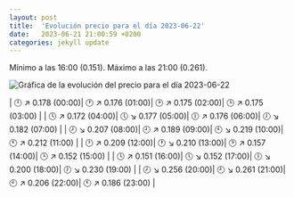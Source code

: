```yaml
---
layout: post
title:  'Evolución precio para el día 2023-06-22'
date:   2023-06-21 21:00:59 +0200
categories: jekyll update
---
```

Mínimo a las 16:00 (0.151). Máximo a las 21:00 (0.261). 

![Gráfica de la evolución del precio para el día 2023-06-22](https://files.botsin.space/media_attachments/files/110/583/754/721/615/820/original/d349c5a95c999e62.png)


| 🕛 ↗ 0.178 (00:00)| 🕐 ↗ 0.176 (01:00)| 🕑 ↗ 0.175 (02:00)| 🕒 ↗ 0.175 (03:00) | 
| 🕓 ↗ 0.172 (04:00)| 🕔 ↘ 0.177 (05:00)| 🕕 ↗ 0.176 (06:00)| 🕖 ↘ 0.182 (07:00) | 
| 🕗 ↘ 0.207 (08:00)| 🕘 ↗ 0.189 (09:00)| 🕙 ↘ 0.219 (10:00)| 🕚 ↗ 0.212 (11:00) | 
| 🕛 ↗ 0.209 (12:00)| 🕐 ↘ 0.210 (13:00)| 🕑 ↗ 0.157 (14:00)| 🕒 ↗ 0.152 (15:00) | 
| 🕓 ↗ 0.151 (16:00)| 🕔 ↘ 0.152 (17:00)| 🕕 ↘ 0.200 (18:00)| 🕖 ↘ 0.230 (19:00) | 
| 🕗 ↘ 0.256 (20:00)| 🕘 ↘ 0.261 (21:00)| 🕙 ↗ 0.206 (22:00)| 🕚 ↗ 0.186 (23:00) | 
 

